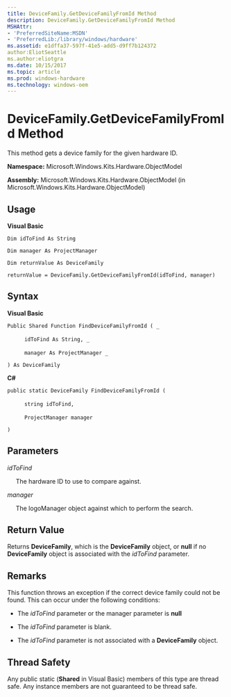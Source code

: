 ```yaml
---
title: DeviceFamily.GetDeviceFamilyFromId Method
description: DeviceFamily.GetDeviceFamilyFromId Method
MSHAttr:
- 'PreferredSiteName:MSDN'
- 'PreferredLib:/library/windows/hardware'
ms.assetid: e1dffa37-597f-41e5-add5-d9ff7b124372
author:EliotSeattle
ms.author:eliotgra
ms.date: 10/15/2017
ms.topic: article
ms.prod: windows-hardware
ms.technology: windows-oem
---
```


# DeviceFamily.GetDeviceFamilyFromId Method


This method gets a device family for the given hardware ID.

**Namespace:** Microsoft.Windows.Kits.Hardware.ObjectModel

**Assembly:** Microsoft.Windows.Kits.Hardware.ObjectModel (in Microsoft.Windows.Kits.Hardware.ObjectModel)

## <span id="Usage"></span><span id="usage"></span><span id="USAGE"></span>Usage


**Visual Basic**

`Dim idToFind As String`

`Dim manager As ProjectManager`

`Dim returnValue As DeviceFamily`

`returnValue = DeviceFamily.GetDeviceFamilyFromId(idToFind, manager)`

## <span id="Syntax"></span><span id="syntax"></span><span id="SYNTAX"></span>Syntax


**Visual Basic**

`Public Shared Function FindDeviceFamilyFromId ( _`

          `idToFind As String, _`

          `manager As ProjectManager _`

`) As DeviceFamily`

**C#**

`public static DeviceFamily FindDeviceFamilyFromId (`

          `string idToFind,`

          `ProjectManager manager`

`)`

## <span id="Parameters"></span><span id="parameters"></span><span id="PARAMETERS"></span>Parameters


*idToFind*

     The hardware ID to use to compare against.

*manager*

     The logoManager object against which to perform the search.

## <span id="Return_Value"></span><span id="return_value"></span><span id="RETURN_VALUE"></span>Return Value


Returns **DeviceFamily**, which is the **DeviceFamily** object, or **null** if no **DeviceFamily** object is associated with the *idToFind* parameter.

## <span id="Remarks"></span><span id="remarks"></span><span id="REMARKS"></span>Remarks


This function throws an exception if the correct device family could not be found. This can occur under the following conditions:

-   The *idToFind* parameter or the manager parameter is **null**

-   The *idToFind* parameter is blank.

-   The *idToFind* parameter is not associated with a **DeviceFamily** object.

## <span id="Thread_Safety"></span><span id="thread_safety"></span><span id="THREAD_SAFETY"></span>Thread Safety


Any public static (**Shared** in Visual Basic) members of this type are thread safe. Any instance members are not guaranteed to be thread safe.

 

 






